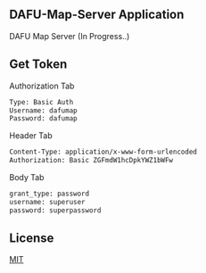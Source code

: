 ## DAFU-Map-Server Application
DAFU Map Server (In Progress..)

## Get Token

Authorization Tab

```bash
Type: Basic Auth
Username: dafumap
Password: dafumap
```

Header Tab

```bash
Content-Type: application/x-www-form-urlencoded
Authorization: Basic ZGFmdW1hcDpkYWZ1bWFw
```

Body Tab

```bash
grant_type: password
username: superuser
password: superpassword
```

## License
[MIT](https://choosealicense.com/licenses/mit/)
